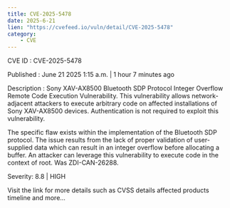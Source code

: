 ```yaml
---
title: CVE-2025-5478
date: 2025-6-21
lien: "https://cvefeed.io/vuln/detail/CVE-2025-5478"
category:
    - CVE
---
```


CVE ID : CVE-2025-5478

Published :  June 21
2025
1:15 a.m. | 1 hour
7 minutes ago

Description : Sony XAV-AX8500 Bluetooth SDP Protocol Integer Overflow Remote Code Execution Vulnerability. This vulnerability allows network-adjacent attackers to execute arbitrary code on affected installations of Sony XAV-AX8500 devices. Authentication is not required to exploit this vulnerability.

The specific flaw exists within the implementation of the Bluetooth SDP protocol. The issue results from the lack of proper validation of user-supplied data
which can result in an integer overflow before allocating a buffer. An attacker can leverage this vulnerability to execute code in the context of root. Was ZDI-CAN-26288.

Severity: 8.8 | HIGH

Visit the link for more details
such as CVSS details
affected products
timeline
and more...
